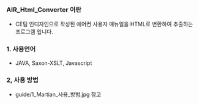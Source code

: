 ### AIR_Html_Converter 이란
- CE팀 인디자인으로 작성된 에어컨 사용자 매뉴얼을 HTML로 변환하여 추출하는 프로그램 입니다.

### 1. 사용언어
- JAVA, Saxon-XSLT, Javascript

### 2, 사용 방법
- guide/1_Martian_사용_방법.jpg 참고

